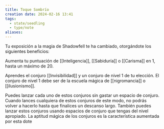 ```yaml
---
title: Toque Sombrío
creation date: 2024-02-16 13:41
tags:
  - state/seedling
  - type/note
aliases:
---
```

Tu exposición a la magia de Shadowfell te ha cambiado, otorgándote los siguientes beneficios:

Aumenta tu puntuación de [[Inteligencia]], [[Sabiduría]] o [[Carisma]] en 1, hasta un máximo de 20.

Aprendes el conjuro [[Invisibilidad]] y un conjuro de nivel 1 de tu elección. El conjuro de nivel 1 debe
ser de la escuela mágica de [[nigromancia]] o [[ilusionismo]]. 

Puedes lanzar cada uno de estos conjuros sin gastar un espacio de conjuro. Cuando lances cualquiera de estos conjuros de este modo, no podrás volver a hacerlo hasta que finalices un descanso largo. También puedes lanzar estos conjuros usando espacios de conjuro que tengas del nivel apropiado. La aptitud mágica de los conjuros es la característica aumentada por esta dote
